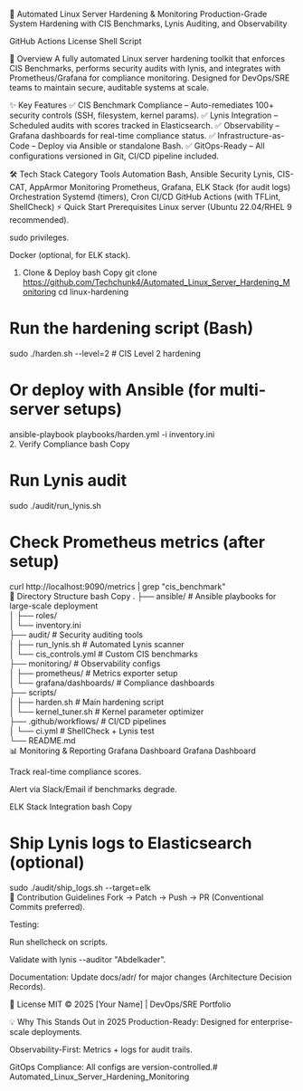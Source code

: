 
🚀 Automated Linux Server Hardening & Monitoring
Production-Grade System Hardening with CIS Benchmarks, Lynis Auditing, and Observability

GitHub Actions
License
Shell Script

📌 Overview
A fully automated Linux server hardening toolkit that enforces CIS Benchmarks, performs security audits with lynis, and integrates with Prometheus/Grafana for compliance monitoring. Designed for DevOps/SRE teams to maintain secure, auditable systems at scale.

✨ Key Features
✅ CIS Benchmark Compliance – Auto-remediates 100+ security controls (SSH, filesystem, kernel params).
✅ Lynis Integration – Scheduled audits with scores tracked in Elasticsearch.
✅ Observability – Grafana dashboards for real-time compliance status.
✅ Infrastructure-as-Code – Deploy via Ansible or standalone Bash.
✅ GitOps-Ready – All configurations versioned in Git, CI/CD pipeline included.

🛠️ Tech Stack
Category	Tools
Automation	Bash, Ansible
Security	Lynis, CIS-CAT, AppArmor
Monitoring	Prometheus, Grafana, ELK Stack (for audit logs)
Orchestration	Systemd (timers), Cron
CI/CD	GitHub Actions (with TFLint, ShellCheck)
⚡ Quick Start
Prerequisites
Linux server (Ubuntu 22.04/RHEL 9 recommended).

sudo privileges.

Docker (optional, for ELK stack).

1. Clone & Deploy
bash
Copy
git clone https://github.com/Techchunk4/Automated_Linux_Server_Hardening_Monitoring
cd linux-hardening  

# Run the hardening script (Bash)  
sudo ./harden.sh --level=2  # CIS Level 2 hardening  

# Or deploy with Ansible (for multi-server setups)  
ansible-playbook playbooks/harden.yml -i inventory.ini  
2. Verify Compliance
bash
Copy
# Run Lynis audit  
sudo ./audit/run_lynis.sh  

# Check Prometheus metrics (after setup)  
curl http://localhost:9090/metrics | grep "cis_benchmark"  
📂 Directory Structure
bash
Copy
.
├── ansible/                   # Ansible playbooks for large-scale deployment  
│   ├── roles/  
│   └── inventory.ini  
├── audit/                     # Security auditing tools  
│   ├── run_lynis.sh           # Automated Lynis scanner  
│   └── cis_controls.yml       # Custom CIS benchmarks  
├── monitoring/                # Observability configs  
│   ├── prometheus/            # Metrics exporter setup  
│   └── grafana/dashboards/    # Compliance dashboards  
├── scripts/  
│   ├── harden.sh              # Main hardening script  
│   └── kernel_tuner.sh        # Kernel parameter optimizer  
├── .github/workflows/         # CI/CD pipelines  
│   └── ci.yml                 # ShellCheck + Lynis test  
└── README.md  
📊 Monitoring & Reporting
Grafana Dashboard
Grafana Dashboard

Track real-time compliance scores.

Alert via Slack/Email if benchmarks degrade.

ELK Stack Integration
bash
Copy
# Ship Lynis logs to Elasticsearch (optional)  
sudo ./audit/ship_logs.sh --target=elk  
🤝 Contribution Guidelines
Fork → Patch → Push → PR (Conventional Commits preferred).

Testing:

Run shellcheck on scripts.

Validate with lynis --auditor "Abdelkader".

Documentation: Update docs/adr/ for major changes (Architecture Decision Records).

📜 License
MIT © 2025 [Your Name] | DevOps/SRE Portfolio

💡 Why This Stands Out in 2025
Production-Ready: Designed for enterprise-scale deployments.

Observability-First: Metrics + logs for audit trails.

GitOps Compliance: All configs are version-controlled.# Automated_Linux_Server_Hardening_Monitoring
